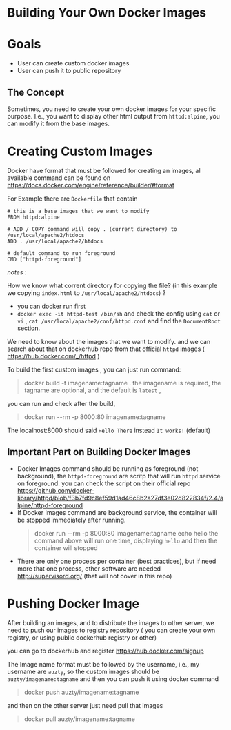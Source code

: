 # Building Your Own Docker Images 

# Goals

- User can create custom docker images
- User can push it to public repository

## The Concept

Sometimes, you need to create your own docker images for your specific purpose. I.e., you want to display other html output from `httpd:alpine`, you can modify it from the base images.

# Creating Custom Images

Docker have format that must be followed for creating an images, all available command can be found on https://docs.docker.com/engine/reference/builder/#format

For Example there are `Dockerfile` that contain

```
# this is a base images that we want to modify
FROM httpd:alpine

# ADD / COPY command will copy . (current directory) to /usr/local/apache2/htdocs
ADD . /usr/local/apache2/htdocs

# default command to run foreground
CMD ["httpd-foreground"]
```

*notes* : 

How we know what corrent directory for copying the file? (in this example we copying `index.html` to `/usr/local/apache2/htdocs`) ? 
- you can docker run first
- `docker exec -it httpd-test /bin/sh` and check the config using `cat` or `vi` , `cat /usr/local/apache2/conf/httpd.conf` and find the `DocumentRoot` section. 

We need to know about the images that we want to modify. and we can search about that on dockerhub repo from that official `httpd` images ( https://hub.docker.com/_/httpd )

To build the first custom images , you can just run command: 
> docker build -t imagename:tagname .
the imagename is required, the tagname are optional, and the default is `latest` , 

you can run and check after the build,
> docker run --rm -p 8000:80 imagename:tagname

The localhost:8000 should said `Hello There` instead `It works!` (default)

## Important Part on Building Docker Images

- Docker Images command should be running as foreground (not background), the `httpd-foreground` are scritp that will run `httpd` service on foreground. you can check the script on their official repo https://github.com/docker-library/httpd/blob/f3b7fd9c8ef59d1ad46c8b2a27df3e02d822834f/2.4/alpine/httpd-foreground
- If Docker Images command are background service, the container will be stopped immediately after running.
  > docker run --rm -p 8000:80 imagename:tagname echo hello
  the command above will run one time, displaying `hello` and then the container will stopped
- There are only one process per container (best practices), but if need more that one process, other software are needed http://supervisord.org/ (that will not cover in this repo)

# Pushing Docker Image

After building an images, and to distribute the images to other server, we need to push our images to registry repository ( you can create your own registry, or using public dockerhub registry or other)

you can go to dockerhub and register https://hub.docker.com/signup

The Image name format must be followed by the username, i.e., my username are `auzty`, so the custom images should be `auzty/imagename:tagname` and then you can push it using docker command
> docker push auzty/imagename:tagname

and then on the other server just need pull that images
> docker pull auzty/imagename:tagname